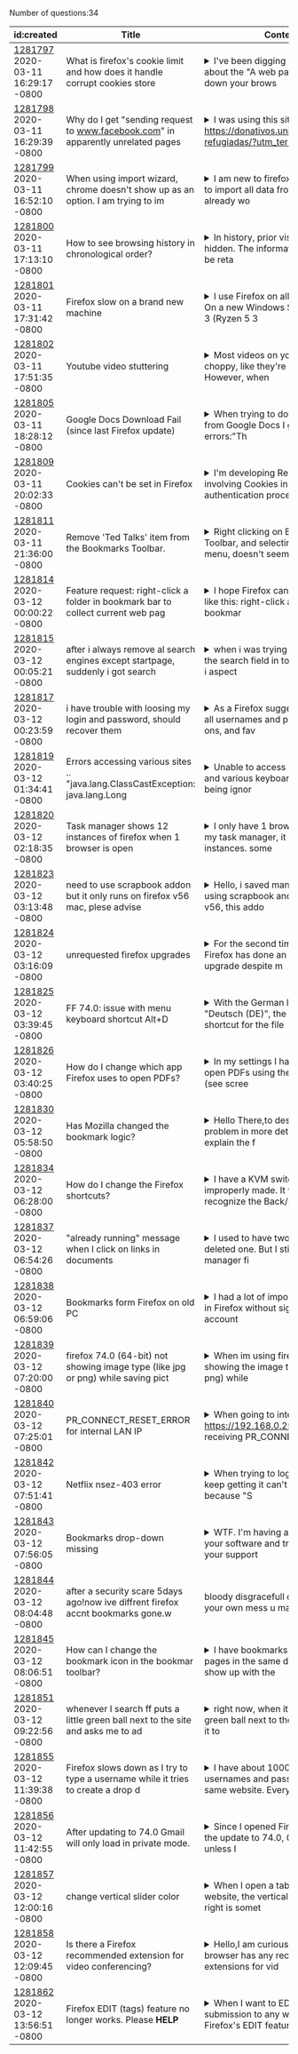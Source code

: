 Number of questions:34

| id:created | Title | Content | Tags |
| --- | --- | --- | --- |
| [1281797](https://support.mozilla.org/questions/1281797)<br>2020-03-11 16:29:17 -0800 | What is firefox's cookie limit and how does it handle corrupt cookies store |<details><summary>I've been digging into an issue about the "A web page is slowing down your brows</summary>er," and it seems that the most frequent explanation for this is corrupt cookies/cache. However, the issue wasn't repeatable on my site. After some digging, I found that its possible for a corrupt `co...</details> | [firefox-730](https://support.mozilla.org/en-US/questions/firefox?tagged=firefox-730);[cookies](https://support.mozilla.org/en-US/questions/firefox?tagged=cookies);[desktop](https://support.mozilla.org/en-US/questions/firefox?tagged=desktop);[linux](https://support.mozilla.org/en-US/questions/firefox?tagged=linux);[needsinfo](https://support.mozilla.org/en-US/questions/firefox?tagged=needsinfo);|
| [1281798](https://support.mozilla.org/questions/1281798)<br>2020-03-11 16:29:39 -0800 | Why do I get "sending request to www.facebook.com" in apparently unrelated pages |<details><summary>I was using this site https://donativos.unicef.pt/criancas-refugiadas/?utm_term=</summary>Amigos+da+UNICEF%3A+Mostre+que+nao+se+esqueceu&utm_campaign=Siria+9+Anos&utm_source=e-goi&utm_medium=email, but I've seen this happening in other sites, and after submitting a form I got "Sending requ...</details> | [privacy-and-security_1](https://support.mozilla.org/en-US/questions/firefox?tagged=privacy-and-security_1);[firefox-730](https://support.mozilla.org/en-US/questions/firefox?tagged=firefox-730);[firefox-7301](https://support.mozilla.org/en-US/questions/firefox?tagged=firefox-7301);[desktop](https://support.mozilla.org/en-US/questions/firefox?tagged=desktop);[linux](https://support.mozilla.org/en-US/questions/firefox?tagged=linux);|
| [1281799](https://support.mozilla.org/questions/1281799)<br>2020-03-11 16:52:10 -0800 | When using import wizard, chrome doesn't show up as an option. I am trying to im |<details><summary>I am new to firefox so I am wanting to import all data from Chrome. I already wo</summary>rked around this issue for bookmarks by downloading to html but there is no option for passwords. Chrome, or any form of google, is not showing up as an option. I personally dont want to go to every s...</details> | [download-and-install_1](https://support.mozilla.org/en-US/questions/firefox?tagged=download-and-install_1);[firefox-740](https://support.mozilla.org/en-US/questions/firefox?tagged=firefox-740);[desktop](https://support.mozilla.org/en-US/questions/firefox?tagged=desktop);[windows-10](https://support.mozilla.org/en-US/questions/firefox?tagged=windows-10);|
| [1281800](https://support.mozilla.org/questions/1281800)<br>2020-03-11 17:13:10 -0800 | How to see browsing history in chronological order? |<details><summary>In history, prior visits to pages are hidden. The information appears to be reta</summary>ined. How can that filter be removed so all visits are visible? My goal is a list of URLs visited sorted chronologically.</details> | [firefox-750](https://support.mozilla.org/en-US/questions/firefox?tagged=firefox-750);[beta](https://support.mozilla.org/en-US/questions/firefox?tagged=beta);[customize](https://support.mozilla.org/en-US/questions/firefox?tagged=customize);[desktop](https://support.mozilla.org/en-US/questions/firefox?tagged=desktop);[mac-os](https://support.mozilla.org/en-US/questions/firefox?tagged=mac-os);|
| [1281801](https://support.mozilla.org/questions/1281801)<br>2020-03-11 17:31:42 -0800 | Firefox slow on a brand new machine |<details><summary>I use Firefox on all of my devices. On a new Windows Surface Laptop 3 (Ryzen 5 3</summary>580U, 8GB RAM) the speed is unbearable. Competitor product is fine as a workaround. Firefox in safe mode works great. Behaviour is observed on a brand new install (no extensions, etc.). Firefox is upd...</details> | [desktop](https://support.mozilla.org/en-US/questions/firefox?tagged=desktop);[fix-problems](https://support.mozilla.org/en-US/questions/firefox?tagged=fix-problems);[windows-10](https://support.mozilla.org/en-US/questions/firefox?tagged=windows-10);[windows10n](https://support.mozilla.org/en-US/questions/firefox?tagged=windows10n);|
| [1281802](https://support.mozilla.org/questions/1281802)<br>2020-03-11 17:51:35 -0800 | Youtube video stuttering |<details><summary>Most videos on youtube seem choppy, like they're playing at 5 fps. However, when</summary>ever I move the mouse it snaps out of it and the video plays ok. But a few seconds after I stop moving the mouse, back to the choppyness.I've noticed that anything in 60fps tends to be ok.This is a ...</details> | [firefox-740](https://support.mozilla.org/en-US/questions/firefox?tagged=firefox-740);[desktop](https://support.mozilla.org/en-US/questions/firefox?tagged=desktop);[fix-problems](https://support.mozilla.org/en-US/questions/firefox?tagged=fix-problems);[windows-10](https://support.mozilla.org/en-US/questions/firefox?tagged=windows-10);|
| [1281805](https://support.mozilla.org/questions/1281805)<br>2020-03-11 18:28:12 -0800 | Google Docs Download Fail (since last Firefox update) |<details><summary>When trying to download my files from Google Docs I get the following errors:"Th</summary>e page isn’t redirecting properly" "An error occurred during a connection to doc-0k-38-docs.googleusercontent.com".This only happens in Firefox.  IE and Chrome download files just fine.I have done ...</details> | [firefox-740](https://support.mozilla.org/en-US/questions/firefox?tagged=firefox-740);[desktop](https://support.mozilla.org/en-US/questions/firefox?tagged=desktop);[fix-problems](https://support.mozilla.org/en-US/questions/firefox?tagged=fix-problems);[windows-10](https://support.mozilla.org/en-US/questions/firefox?tagged=windows-10);[googledocs](https://support.mozilla.org/en-US/questions/firefox?tagged=googledocs);[googledocs74](https://support.mozilla.org/en-US/questions/firefox?tagged=googledocs74);[webcompat](https://support.mozilla.org/en-US/questions/firefox?tagged=webcompat);[googledrive](https://support.mozilla.org/en-US/questions/firefox?tagged=googledrive);[googledrive74](https://support.mozilla.org/en-US/questions/firefox?tagged=googledrive74);|
| [1281809](https://support.mozilla.org/questions/1281809)<br>2020-03-11 20:02:33 -0800 | Cookies can't be set in Firefox |<details><summary>I'm developing React App and it's involving Cookies in its authentication proces</summary>s, but the problem is the "set-cookies" function is not working on Firefox, it is working on Chrome. but i don't know why it doesn't work in Firefox.I've try to settings anything related to Cookies l...</details> | [firefox-740](https://support.mozilla.org/en-US/questions/firefox?tagged=firefox-740);[cookies](https://support.mozilla.org/en-US/questions/firefox?tagged=cookies);[desktop](https://support.mozilla.org/en-US/questions/firefox?tagged=desktop);[windows-10](https://support.mozilla.org/en-US/questions/firefox?tagged=windows-10);[devedition](https://support.mozilla.org/en-US/questions/firefox?tagged=devedition);[development](https://support.mozilla.org/en-US/questions/firefox?tagged=development);[webdev](https://support.mozilla.org/en-US/questions/firefox?tagged=webdev);|
| [1281811](https://support.mozilla.org/questions/1281811)<br>2020-03-11 21:36:00 -0800 | Remove 'Ted Talks' item from the Bookmarks Toolbar. |<details><summary>Right clicking on Bookmarks Toolbar, and selecting delete on menu, doesn't seem </summary>to work.</details> | [bookmarks](https://support.mozilla.org/en-US/questions/firefox?tagged=bookmarks);[firefox-730](https://support.mozilla.org/en-US/questions/firefox?tagged=firefox-730);[desktop](https://support.mozilla.org/en-US/questions/firefox?tagged=desktop);[mac-os](https://support.mozilla.org/en-US/questions/firefox?tagged=mac-os);|
| [1281814](https://support.mozilla.org/questions/1281814)<br>2020-03-12 00:00:22 -0800 | Feature request: right-click a folder in bookmark bar to collect current web pag |<details><summary>I hope Firefox can offer a feature like this: right-click a folder in my bookmar</summary>k bar, than I can collect current webpage in this folder (just like Chrome works).Now the steps of adding a webpage to a folder are too tedious.</details> | [bookmarks](https://support.mozilla.org/en-US/questions/firefox?tagged=bookmarks);[firefox-730](https://support.mozilla.org/en-US/questions/firefox?tagged=firefox-730);[desktop](https://support.mozilla.org/en-US/questions/firefox?tagged=desktop);[windows-10](https://support.mozilla.org/en-US/questions/firefox?tagged=windows-10);[feature-request](https://support.mozilla.org/en-US/questions/firefox?tagged=feature-request);|
| [1281815](https://support.mozilla.org/questions/1281815)<br>2020-03-12 00:05:21 -0800 | after i always remove al search engines except startpage, suddenly i got search  |<details><summary>when i was trying to search from the search field in top of my browser i aspect </summary>Start page to search because that is the only engine is present in my search engine list, but after no changes from me, suddenly Amazon was there, and a other search engine i forgot the name of. How c...</details> | [firefox-740](https://support.mozilla.org/en-US/questions/firefox?tagged=firefox-740);[other](https://support.mozilla.org/en-US/questions/firefox?tagged=other);[desktop](https://support.mozilla.org/en-US/questions/firefox?tagged=desktop);[windows-10](https://support.mozilla.org/en-US/questions/firefox?tagged=windows-10);|
| [1281817](https://support.mozilla.org/questions/1281817)<br>2020-03-12 00:23:59 -0800 | i have trouble with loosing my login and password, should recover them |<details><summary>As a Firefox suggestion, to remove all usernames and passwords, add-ons, and fav</summary>orite sites to improve performanceI desperately need usernames and passwordsplease recover them</details> | [firefox-730](https://support.mozilla.org/en-US/questions/firefox?tagged=firefox-730);[other](https://support.mozilla.org/en-US/questions/firefox?tagged=other);[desktop](https://support.mozilla.org/en-US/questions/firefox?tagged=desktop);[windows-7](https://support.mozilla.org/en-US/questions/firefox?tagged=windows-7);|
| [1281819](https://support.mozilla.org/questions/1281819)<br>2020-03-12 01:34:41 -0800 | Errors accessing various sites ..  "java.lang.ClassCastException: java.lang.Long |<details><summary>Unable to access various sites , and various keyboard operations are being ignor</summary>ed on other sites.. getting this error on some pages "java.lang.ClassCastException: java.lang.Long incompatible with java.lang.String".</details> | [firefox-740](https://support.mozilla.org/en-US/questions/firefox?tagged=firefox-740);[desktop](https://support.mozilla.org/en-US/questions/firefox?tagged=desktop);[fix-problems](https://support.mozilla.org/en-US/questions/firefox?tagged=fix-problems);[windows-10](https://support.mozilla.org/en-US/questions/firefox?tagged=windows-10);|
| [1281820](https://support.mozilla.org/questions/1281820)<br>2020-03-12 02:18:35 -0800 | Task manager shows 12 instances of firefox when 1 browser is open |<details><summary>I only have 1 browser open, but in my task manager, it shows 11 instances.  some</summary> times when downloading, it came to a complete stop and it jams the internet.  I can't even get Chrome and Edge to browse anything. I had to force Firefox to stop and it kills my downloads. it did not...</details> | [firefox-740](https://support.mozilla.org/en-US/questions/firefox?tagged=firefox-740);[desktop](https://support.mozilla.org/en-US/questions/firefox?tagged=desktop);[fix-problems](https://support.mozilla.org/en-US/questions/firefox?tagged=fix-problems);[windows-10](https://support.mozilla.org/en-US/questions/firefox?tagged=windows-10);|
| [1281823](https://support.mozilla.org/questions/1281823)<br>2020-03-12 03:13:48 -0800 | need to use scrapbook addon but it only runs on firefox v56 mac, plese advise |<details><summary>Hello, i saved many website pages using scrapbook and firefox mac v56, this addo</summary>n seems to no longer exists , i was aware that it was not supported in firefox v.quantum but i had no idea it was taken down and woke up to this today.the addon web-scrapbook seems dodgy, you have t...</details> | [download-and-install_1](https://support.mozilla.org/en-US/questions/firefox?tagged=download-and-install_1);[firefox-680](https://support.mozilla.org/en-US/questions/firefox?tagged=firefox-680);[desktop](https://support.mozilla.org/en-US/questions/firefox?tagged=desktop);[mac-os](https://support.mozilla.org/en-US/questions/firefox?tagged=mac-os);|
| [1281824](https://support.mozilla.org/questions/1281824)<br>2020-03-12 03:16:09 -0800 | unrequested firefox upgrades |<details><summary>For the second time recently, Firefox has done an unauthorized upgrade despite m</summary>y settings being to advise rather than do so automatically.  The first I know about it is when everything locks up and a screen message tells me that Firefox is doing an upgrade and will restart short...</details> | [download-and-install_1](https://support.mozilla.org/en-US/questions/firefox?tagged=download-and-install_1);[firefox-730](https://support.mozilla.org/en-US/questions/firefox?tagged=firefox-730);[desktop](https://support.mozilla.org/en-US/questions/firefox?tagged=desktop);[windows-10](https://support.mozilla.org/en-US/questions/firefox?tagged=windows-10);|
| [1281825](https://support.mozilla.org/questions/1281825)<br>2020-03-12 03:39:45 -0800 | FF 74.0: issue with menu keyboard shortcut Alt+D |<details><summary>With the German language pack "Deutsch (DE)", the keyboard shortcut for the file</summary> menu is Alt+D (Datei=File). Since FF 74.0 (64-Bit), it doesn't work anymore. Instead, the shortcut sets the focus to the location bar. Any other keyboard shortcut works.Is it a bug? Is there a work ...</details> | [firefox-740](https://support.mozilla.org/en-US/questions/firefox?tagged=firefox-740);[other](https://support.mozilla.org/en-US/questions/firefox?tagged=other);[desktop](https://support.mozilla.org/en-US/questions/firefox?tagged=desktop);[linux](https://support.mozilla.org/en-US/questions/firefox?tagged=linux);|
| [1281826](https://support.mozilla.org/questions/1281826)<br>2020-03-12 03:40:25 -0800 | How do I change which app Firefox uses to open PDFs? |<details><summary>In my settings I have Firefox set to open PDFs using the app 'okular' (see scree</summary>nshot). In my file browser, PDFs open in 'Okular' (see screenshot). However, when I click a pdf in the Firefox downloads pane, it opens with 'GNU Image Manipulation Program'. Why is this, and how can ...</details> | [firefox-730](https://support.mozilla.org/en-US/questions/firefox?tagged=firefox-730);[customize](https://support.mozilla.org/en-US/questions/firefox?tagged=customize);[desktop](https://support.mozilla.org/en-US/questions/firefox?tagged=desktop);[linux](https://support.mozilla.org/en-US/questions/firefox?tagged=linux);[linuxnotwindows](https://support.mozilla.org/en-US/questions/firefox?tagged=linuxnotwindows);|
| [1281830](https://support.mozilla.org/questions/1281830)<br>2020-03-12 05:58:50 -0800 | Has Mozilla changed the bookmark logic? |<details><summary>Hello There,to describe my problem in more detail, I first have to explain the f</summary>ollowing: There were two ways to bookmark:1. CTRL + D (manually save each bookmark in the folder)2. Via "Show all bookmark folders" I was able to select a folder and with CTRL + D all bookmarks w...</details> | [bookmarks](https://support.mozilla.org/en-US/questions/firefox?tagged=bookmarks);[desktop](https://support.mozilla.org/en-US/questions/firefox?tagged=desktop);[windows-10](https://support.mozilla.org/en-US/questions/firefox?tagged=windows-10);[beta](https://support.mozilla.org/en-US/questions/firefox?tagged=beta);|
| [1281834](https://support.mozilla.org/questions/1281834)<br>2020-03-12 06:28:00 -0800 | How do I change the Firefox shortcuts? |<details><summary>I have a KVM switch that is improperly made.  It will not recognize the Back/For</summary>ward buttons on my mouse.  The current shortcuts require me to move my hand off the mouse as they use a modifier (ALT+Left Arrow).I want to create a single key Back/Forward shortcuts so I can keep my...</details> | [firefox-740](https://support.mozilla.org/en-US/questions/firefox?tagged=firefox-740);[customize](https://support.mozilla.org/en-US/questions/firefox?tagged=customize);[desktop](https://support.mozilla.org/en-US/questions/firefox?tagged=desktop);[windows-10](https://support.mozilla.org/en-US/questions/firefox?tagged=windows-10);|
| [1281837](https://support.mozilla.org/questions/1281837)<br>2020-03-12 06:54:26 -0800 | "already running" message when I click on links in documents |<details><summary>I used to have two profiles.  I deleted one.  But I still got profile manager fi</summary>rst when starting FF.  So I clicked the box to load the default without asking.  I'm almost sure that it was immediately after that, when clicking on links elsewhere (e.g. shortcuts I've created, link...</details> | [firefox-740](https://support.mozilla.org/en-US/questions/firefox?tagged=firefox-740);[desktop](https://support.mozilla.org/en-US/questions/firefox?tagged=desktop);[fix-problems](https://support.mozilla.org/en-US/questions/firefox?tagged=fix-problems);[windows-10](https://support.mozilla.org/en-US/questions/firefox?tagged=windows-10);|
| [1281838](https://support.mozilla.org/questions/1281838)<br>2020-03-12 06:59:06 -0800 | Bookmarks form Firefox on old PC |<details><summary>I had a lot of important bookmarks in Firefox without signed in Firefox account </summary>on my old PC. Before moving away from that old PC, I signed in to firefox account to it connect Firefox data with my mail and account. I even tested that in way that I signed out from my account, remo...</details> | [bookmarks](https://support.mozilla.org/en-US/questions/firefox?tagged=bookmarks);[firefox-730](https://support.mozilla.org/en-US/questions/firefox?tagged=firefox-730);[desktop](https://support.mozilla.org/en-US/questions/firefox?tagged=desktop);[windows-10](https://support.mozilla.org/en-US/questions/firefox?tagged=windows-10);[sync](https://support.mozilla.org/en-US/questions/firefox?tagged=sync);[syncerr](https://support.mozilla.org/en-US/questions/firefox?tagged=syncerr);[escalate](https://support.mozilla.org/en-US/questions/firefox?tagged=escalate);|
| [1281839](https://support.mozilla.org/questions/1281839)<br>2020-03-12 07:20:00 -0800 | firefox 74.0 (64-bit) not showing image type (like jpg or png) while saving pict |<details><summary>When im using firefox 74 it's not showing the image type (like jpg or png) while</summary> using SAVE IMAGE AS command for pictures. But it does show image the types options when i'm choosing what image types while opening them with such as HTML XML Image or Text Files.I just installed t...</details> | [firefox-740](https://support.mozilla.org/en-US/questions/firefox?tagged=firefox-740);[other](https://support.mozilla.org/en-US/questions/firefox?tagged=other);[desktop](https://support.mozilla.org/en-US/questions/firefox?tagged=desktop);|
| [1281840](https://support.mozilla.org/questions/1281840)<br>2020-03-12 07:25:01 -0800 | PR_CONNECT_RESET_ERROR for internal LAN IP |<details><summary>When going to internal IP https://192.168.0.253:10000/, receiving PR_CONNECT_RES</summary>ET_ERROR and there is no Advanced to add exception</details> | [firefox-740](https://support.mozilla.org/en-US/questions/firefox?tagged=firefox-740);[desktop](https://support.mozilla.org/en-US/questions/firefox?tagged=desktop);[privacy-and-security_1](https://support.mozilla.org/en-US/questions/firefox?tagged=privacy-and-security_1);[windows-10](https://support.mozilla.org/en-US/questions/firefox?tagged=windows-10);|
| [1281842](https://support.mozilla.org/questions/1281842)<br>2020-03-12 07:51:41 -0800 | Netflix nsez-403 error |<details><summary>When trying to login to Netflix I keep getting it can't load the page because "S</summary>omething Went Wrong. Sorry We having trouble with your request. You'll find lots to explore on Home page.   |NSEZ-403 "It's only when I try and sign in. I've cleared the cache & cookies, and restarte...</details> | [firefox-740](https://support.mozilla.org/en-US/questions/firefox?tagged=firefox-740);[other](https://support.mozilla.org/en-US/questions/firefox?tagged=other);[desktop](https://support.mozilla.org/en-US/questions/firefox?tagged=desktop);[mac-os](https://support.mozilla.org/en-US/questions/firefox?tagged=mac-os);|
| [1281843](https://support.mozilla.org/questions/1281843)<br>2020-03-12 07:56:05 -0800 | Bookmarks drop-down missing |<details><summary>WTF.   I'm having an issue with your software and trying to get to your support </summary>bulletin board and all it does is take me round and round through the same set of menus giving me a bunch of pre-written articles.   Stop with this shit.  I want to ask a question, not read your stupi...</details> | [bookmarks](https://support.mozilla.org/en-US/questions/firefox?tagged=bookmarks);[desktop](https://support.mozilla.org/en-US/questions/firefox?tagged=desktop);[firefox-740](https://support.mozilla.org/en-US/questions/firefox?tagged=firefox-740);[windows-10](https://support.mozilla.org/en-US/questions/firefox?tagged=windows-10);|
| [1281844](https://support.mozilla.org/questions/1281844)<br>2020-03-12 08:04:48 -0800 | after a security scare 5days ago!now ive diffrent firefox accnt bookmarks gone.w | bloody disgracefull cant even sort your own mess u made | [firefox-740](https://support.mozilla.org/en-US/questions/firefox?tagged=firefox-740);[other](https://support.mozilla.org/en-US/questions/firefox?tagged=other);[desktop](https://support.mozilla.org/en-US/questions/firefox?tagged=desktop);[windows-81](https://support.mozilla.org/en-US/questions/firefox?tagged=windows-81);|
| [1281845](https://support.mozilla.org/questions/1281845)<br>2020-03-12 08:06:51 -0800 | How can I change the bookmark icon in the bookmar toolbar? |<details><summary>I have bookmarks to multiple pages in the same domain and they show up with the </summary>same icon. How can I change them so that I can differentiate them? I prefer to just have icons instead of names/text for my bookmarks.</details> | [bookmarks](https://support.mozilla.org/en-US/questions/firefox?tagged=bookmarks);[firefox-730](https://support.mozilla.org/en-US/questions/firefox?tagged=firefox-730);[desktop](https://support.mozilla.org/en-US/questions/firefox?tagged=desktop);[linux](https://support.mozilla.org/en-US/questions/firefox?tagged=linux);|
| [1281851](https://support.mozilla.org/questions/1281851)<br>2020-03-12 09:22:56 -0800 | whenever I search ff puts a little green ball next to the site and asks me to ad |<details><summary>right now, when it shows the little green ball next to the site name I add it to</summary> ff's search area in Options to make the green nag go away and then I uncheck the site so it doesn't use it. this is INCREDIBLY tedious and dumb. this is not a feature, but rather a pita. if I wanted ...</details> | [firefox-730](https://support.mozilla.org/en-US/questions/firefox?tagged=firefox-730);[customize](https://support.mozilla.org/en-US/questions/firefox?tagged=customize);[desktop](https://support.mozilla.org/en-US/questions/firefox?tagged=desktop);[windows-10](https://support.mozilla.org/en-US/questions/firefox?tagged=windows-10);|
| [1281855](https://support.mozilla.org/questions/1281855)<br>2020-03-12 11:39:38 -0800 | Firefox slows down as I try to type a username while it tries to create a drop d |<details><summary>I have about 1000 saved usernames and passwords for the same website. Every time</summary> I try to type or I just click in the field for the username, Firefox tries to create a drop down menu with every saved username and password. It really slows down everything. Even just typing in the ...</details> | [firefox-740](https://support.mozilla.org/en-US/questions/firefox?tagged=firefox-740);[desktop](https://support.mozilla.org/en-US/questions/firefox?tagged=desktop);[fix-problems](https://support.mozilla.org/en-US/questions/firefox?tagged=fix-problems);[windows-10](https://support.mozilla.org/en-US/questions/firefox?tagged=windows-10);|
| [1281856](https://support.mozilla.org/questions/1281856)<br>2020-03-12 11:42:55 -0800 | After updating to 74.0 Gmail will only load in private mode. |<details><summary>Since I opened Firefox today after the update to 74.0, Gmail won't load unless I</summary> am in private mode. YouTube is fine, as are the other Google apps. I have cleared the recent history and cache but that didn't work. Before I clear everything and start all over again, I wanted to se...</details> | [firefox-740](https://support.mozilla.org/en-US/questions/firefox?tagged=firefox-740);[other](https://support.mozilla.org/en-US/questions/firefox?tagged=other);[desktop](https://support.mozilla.org/en-US/questions/firefox?tagged=desktop);[mac-os](https://support.mozilla.org/en-US/questions/firefox?tagged=mac-os);[regression](https://support.mozilla.org/en-US/questions/firefox?tagged=regression);[bug1621301](https://support.mozilla.org/en-US/questions/firefox?tagged=bug1621301);[needsinfo](https://support.mozilla.org/en-US/questions/firefox?tagged=needsinfo);|
| [1281857](https://support.mozilla.org/questions/1281857)<br>2020-03-12 12:00:16 -0800 | change vertical slider color |<details><summary>When I open a tab and visit a website, the vertical slider on the right is somet</summary>imes black with a black background, or grey with a grey background. When it's grey, the slider bar is slightly darker than the line. When it's black on black, the color is exactly the same and I can't...</details> | [firefox-740](https://support.mozilla.org/en-US/questions/firefox?tagged=firefox-740);[other](https://support.mozilla.org/en-US/questions/firefox?tagged=other);[desktop](https://support.mozilla.org/en-US/questions/firefox?tagged=desktop);[windows-10](https://support.mozilla.org/en-US/questions/firefox?tagged=windows-10);[needsinfo](https://support.mozilla.org/en-US/questions/firefox?tagged=needsinfo);|
| [1281858](https://support.mozilla.org/questions/1281858)<br>2020-03-12 12:09:45 -0800 | Is there a Firefox recommended extension for video conferencing? |<details><summary>Hello,I am curious if the Firefox browser has any recommended extensions for vid</summary>eo conferencing (something like Webex...although that particular extension is not recommended by Firefox).Thank you</details> | [firefox-740](https://support.mozilla.org/en-US/questions/firefox?tagged=firefox-740);[other](https://support.mozilla.org/en-US/questions/firefox?tagged=other);[desktop](https://support.mozilla.org/en-US/questions/firefox?tagged=desktop);[mac-os](https://support.mozilla.org/en-US/questions/firefox?tagged=mac-os);|
| [1281862](https://support.mozilla.org/questions/1281862)<br>2020-03-12 13:56:51 -0800 | Firefox EDIT (tags) feature no longer works.  Please <b>HELP</b> |<details><summary>When I want to EDIT my submission to any website, the Firefox's EDIT feature doe</summary>sn't work.  Can you restore the Edit Feature?</details> | [firefox-740](https://support.mozilla.org/en-US/questions/firefox?tagged=firefox-740);[customize](https://support.mozilla.org/en-US/questions/firefox?tagged=customize);[desktop](https://support.mozilla.org/en-US/questions/firefox?tagged=desktop);[windows-7](https://support.mozilla.org/en-US/questions/firefox?tagged=windows-7);|
